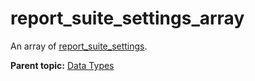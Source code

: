# report\_suite\_settings\_array

An array of [report\_suite\_settings](r_report_suite_settings.md#).

**Parent topic:** [Data Types](../data_types/c_datatypes.md)

